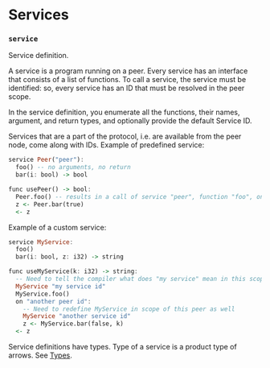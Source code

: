 # Services

### `service`

Service definition.

A service is a program running on a peer. Every service has an interface that consists of a list of functions. To call a service, the service must be identified: so, every service has an ID that must be resolved in the peer scope.

In the service definition, you enumerate all the functions, their names, argument, and return types, and optionally provide the default Service ID.

Services that are a part of the protocol, i.e. are available from the peer node, come along with IDs. Example of predefined service:

```haskell
service Peer("peer"):
  foo() -- no arguments, no return
  bar(i: bool) -> bool

func usePeer() -> bool:
  Peer.foo() -- results in a call of service "peer", function "foo", on current peer ID
  z <- Peer.bar(true)
  <- z
```

Example of a custom service:

```haskell
service MyService:
  foo()
  bar(i: bool, z: i32) -> string

func useMyService(k: i32) -> string:
  -- Need to tell the compiler what does "my service" mean in this scope
  MyService "my service id"
  MyService.foo()
  on "another peer id":
    -- Need to redefine MyService in scope of this peer as well
    MyService "another service id"
    z <- MyService.bar(false, k)
  <- z
```

Service definitions have types. Type of a service is a product type of arrows. See [Types](../types.md#type-of-a-service-and-a-file).

